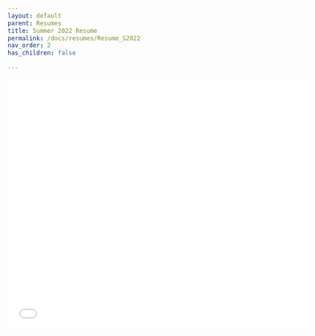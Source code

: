 ```yaml
---
layout: default
parent: Resumes
title: Summer 2022 Resume
permalink: /docs/resumes/Resume_S2022
nav_order: 2
has_children: false

---
```



<iframe src="docs\02-resumes\pdfs\Resume_S2022.pdf" style="width:600px; height:500px;" frameborder="0"></iframe>
